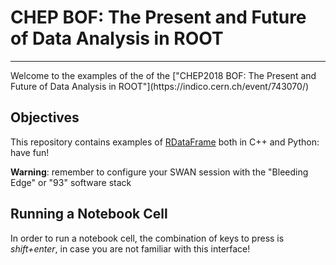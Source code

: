 # CHEP BOF: The Present and Future of Data Analysis in ROOT
<hr style="border-top-width: 4px; border-top-color: #34609b;">
Welcome to the examples of the of the ["CHEP2018 BOF: The Present and Future of Data Analysis in ROOT"](https://indico.cern.ch/event/743070/)

## Objectives
This repository contains examples of [RDataFrame](https://root.cern/doc/master/classROOT_1_1RDataFrame.html) both in C++ and Python: have fun!

**Warning**: remember to configure your SWAN session with the "Bleeding Edge" or "93" software stack

## Running a Notebook Cell
In order to run a notebook cell, the combination of keys to press is *shift+enter*, in case you are not familiar with this interface!
